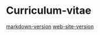 # Curriculum-vitae

[markdown-version](https://nanudoldirmgjj.github.io/Curriculum-vitae/cv)
[web-site-version](https://nanudoldirmgjj.github.io/Curriculum-vitae/)
